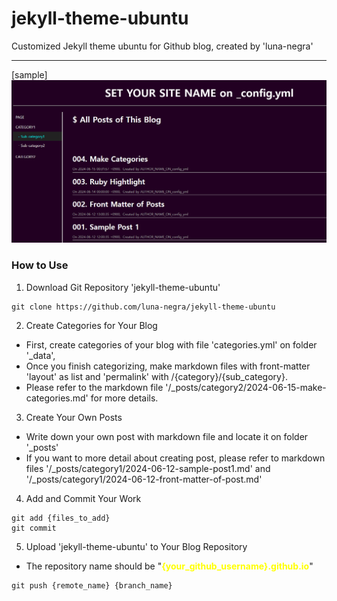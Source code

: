# jekyll-theme-ubuntu
Customized Jekyll theme ubuntu for Github blog, created by 'luna-negra'
<hr>

[sample]
![img.png](assets/imgs/sample_screen.png)

### How to Use
1. Download Git Repository 'jekyll-theme-ubuntu'

```commandline
git clone https://github.com/luna-negra/jekyll-theme-ubuntu
```

2. Create Categories for Your Blog
-  First, create categories of your blog with file 'categories.yml' on folder '_data', 
-  Once you finish categorizing, make markdown files with front-matter 'layout' as list and 'permalink' with /{category}/{sub_category}.
-  Please refer to the markdown file '/_posts/category2/2024-06-15-make-categories.md' for more details.

3. Create Your Own Posts
-  Write down your own post with markdown file and locate it on folder '_posts'
-  If you want to more detail about creating post, please refer to markdown files '/_posts/category1/2024-06-12-sample-post1.md' and '/_posts/category1/2024-06-12-front-matter-of-post.md'

4. Add and Commit Your Work

```commandline
git add {files_to_add}
git commit
```

5. Upload 'jekyll-theme-ubuntu' to Your Blog Repository

- The repository name should be "<strong style="color: yellow;">{your_github_username}.github.io</strong>"
```commandline
git push {remote_name} {branch_name}
```
